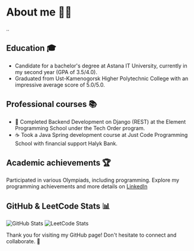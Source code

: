 # About me 👩‍💻

..

## Education 🎓

- Candidate for a bachelor's degree at Astana IT University, currently in my second year (GPA of 3.5/4.0).
- Graduated from Ust-Kamenogorsk Higher Polytechnic College with an impressive average score of 5.0/5.0.

## Professional courses 📚

- 🐍 Completed Backend Development on Django (REST) ​​at the Element Programming School under the Tech Order program.
- ☕ Took a Java Spring development course at Just Code Programming School with financial support Halyk Bank.

## Academic achievements 🏆

Participated in various Olympiads, including programming. Explore my programming achievements and more details on [LinkedIn](https://www.linkedin.com/in/dilnaza-baidakhanova/)

## GitHub & LeetCode Stats 📊

![GitHub Stats](https://github-readme-stats.vercel.app/api?username=dillnaza&show_icons=true)
![LeetCode Stats](https://leetcard.jacoblin.cool/dillnazza)

Thank you for visiting my GitHub page! Don't hesitate to connect and collaborate. 🚀
